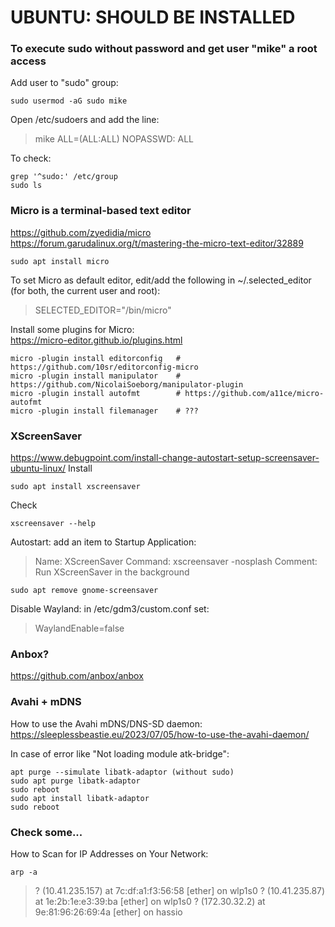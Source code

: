 # UBUNTU: SHOULD BE INSTALLED

### To execute sudo without password and get user "mike" a root access
Add user to "sudo" group:  
~~~
sudo usermod -aG sudo mike
~~~
Open /etc/sudoers and add the line:  
> mike ALL=(ALL:ALL) NOPASSWD: ALL  
  
To check:
~~~
grep '^sudo:' /etc/group
sudo ls
~~~


### Micro is a terminal-based text editor
https://github.com/zyedidia/micro  
https://forum.garudalinux.org/t/mastering-the-micro-text-editor/32889  
~~~
sudo apt install micro
~~~
To set Micro as default editor, edit/add the following in ~/.selected_editor (for both, the current user and root):  
> SELECTED_EDITOR="/bin/micro"

Install some plugins for Micro:  
https://micro-editor.github.io/plugins.html  
~~~
micro -plugin install editorconfig   # https://github.com/10sr/editorconfig-micro
micro -plugin install manipulator    # https://github.com/NicolaiSoeborg/manipulator-plugin
micro -plugin install autofmt        # https://github.com/a11ce/micro-autofmt
micro -plugin install filemanager    # ???
~~~

### XScreenSaver
https://www.debugpoint.com/install-change-autostart-setup-screensaver-ubuntu-linux/
Install
~~~
sudo apt install xscreensaver
~~~
Check
~~~
xscreensaver --help
~~~
Autostart: add an item to Startup Application:
> Name:    XScreenSaver
> Command: xscreensaver -nosplash
> Comment: Run XScreenSaver in the background
~~~
sudo apt remove gnome-screensaver
~~~

Disable Wayland: in /etc/gdm3/custom.conf set:  
> WaylandEnable=false

### Anbox?
https://github.com/anbox/anbox  


### Avahi + mDNS
How to use the Avahi mDNS/DNS-SD daemon:  
https://sleeplessbeastie.eu/2023/07/05/how-to-use-the-avahi-daemon/  
  
In case of error like "Not loading module atk-bridge":
~~~
apt purge --simulate libatk-adaptor (without sudo)
sudo apt purge libatk-adaptor
sudo reboot
sudo apt install libatk-adaptor
sudo reboot
~~~

### Check some...
How to Scan for IP Addresses on Your Network:
~~~
arp -a
~~~
> ? (10.41.235.157) at 7c:df:a1:f3:56:58 [ether] on wlp1s0
> ? (10.41.235.87) at 1e:2b:1e:e3:39:ba [ether] on wlp1s0
> ? (172.30.32.2) at 9e:81:96:26:69:4a [ether] on hassio
